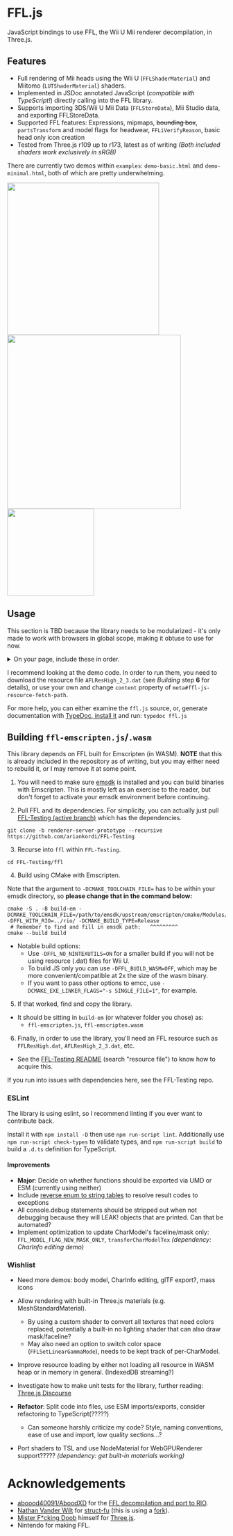 # FFL.js
JavaScript bindings to use FFL, the Wii U Mii renderer decompilation, in Three.js.

## Features

* Full rendering of Mii heads using the Wii U (`FFLShaderMaterial`) and Miitomo (`LUTShaderMaterial`) shaders.
* Implemented in JSDoc annotated JavaScript (_compatible with TypeScript!_) directly calling into the FFL library.
* Supports importing 3DS/Wii U Mii Data (`FFLStoreData`), Mii Studio data, and exporting FFLStoreData.
* Supported FFL features: Expressions, mipmaps, ~~bounding box~~, `partsTransform` and model flags for headwear, `FFLiVerifyReason`, basic head only icon creation
* Tested from Three.js r109 up to r173, latest as of writing _(Both included shaders work exclusively in sRGB)_

There are currently two demos within `examples`: `demo-basic.html` and `demo-minimal.html`, both of which are pretty underwhelming.

<img width="350" src="https://github.com/user-attachments/assets/853b4159-4cb0-47ac-b929-220299a3017a">

<img width="400" src="https://github.com/user-attachments/assets/7059cc73-463e-4091-baec-642b67ae4993">

<img width="200" src="https://github.com/user-attachments/assets/2376e69b-ef53-49a9-a98f-29d4df0eb1c6">

## Usage
This section is TBD because the library needs to be modularized - it's only made to work with browsers in global scope, making it obtuse to use for now.
<details><summary>On your page, include these in order.</summary>

```html

	<!-- Path/URL to the FFL resource file in `content` (FFLResHigh.dat, AFLResHigh_2_3.dat, etc.) -->
	<meta itemprop="ffl-js-resource-fetch-path" content="AFLResHigh_2_3.dat">
	<!-- Emscripten module (not modularized)/ffl-emscripten.js -->
	<script src="ffl-emscripten.js"></script>

	<!-- Include Three.js. Outdated version 0.137.5 from 2022 included here: -->
	<script src="https://unpkg.com/three@0.137.5/build/three.min.js"></script>

	<script src="struct-fu.js"></script> <!-- Dependency for ffl.js. -->
	<!-- Include shader materials here, such as FFLShaderMaterial. -->
	<script src="FFLShaderMaterial.js"></script>

	<!-- Include ffl.js, must be after Three.js. -->
	<script src="ffl.js"></script>
```

</details>

I recommend looking at the demo code. In order to run them, you need to download the resource file `AFLResHigh_2_3.dat` (see _Building_ step **6** for details), or use your own and change `content` property of `meta#ffl-js-resource-fetch-path`.

For more help, you can either examine the `ffl.js` source, or, generate documentation with [TypeDoc, install it](https://typedoc.org/#quick-start) and run: `typedoc ffl.js`

## Building `ffl-emscripten.js`/`.wasm`

This library depends on FFL built for Emscripten (in WASM). **NOTE** that this is already included in the repository as of writing, but you may either need to rebuild it, or I may remove it at some point.

1. You will need to make sure [emsdk](https://emscripten.org/docs/tools_reference/emsdk.html) is installed and you can build binaries with Emscripten. This is mostly left as an exercise to the reader, but don't forget to activate your emsdk environment before continuing.

2. Pull FFL and its dependencies. For simplicity, you can actually just pull [FFL-Testing (active branch)](https://github.com/ariankordi/FFL-Testing/tree/renderer-server-prototype) which has the dependencies.

```
git clone -b renderer-server-prototype --recursive https://github.com/ariankordi/FFL-Testing
```

3. Recurse into `ffl` within `FFL-Testing`.

```
cd FFL-Testing/ffl
```

4. Build using CMake with Emscripten.

Note that the argument to `-DCMAKE_TOOLCHAIN_FILE=` has to be within your emsdk directory, so **please change that in the command below:**

```
cmake -S . -B build-em -DCMAKE_TOOLCHAIN_FILE=/path/to/emsdk/upstream/emscripten/cmake/Modules/Platform/Emscripten.cmake -DFFL_WITH_RIO=../rio/ -DCMAKE_BUILD_TYPE=Release
 # Remember to find and fill in emsdk path:   ^^^^^^^^^
cmake --build build
```

* Notable build options:
  - Use `-DFFL_NO_NINTEXUTILS=ON` for a smaller build if you will not be using resource (.dat) files for Wii U.
  - To build JS only you can use `-DFFL_BUILD_WASM=OFF`, which may be more convenient/compatible at 2x the size of the wasm binary.
  - If you want to pass other options to emcc, use `-DCMAKE_EXE_LINKER_FLAGS="-s SINGLE_FILE=1"`, for example.

5. If that worked, find and copy the library.
* It should be sitting in `build-em` (or whatever folder you chose) as:
  - `ffl-emscripten.js`, `ffl-emscripten.wasm`

6. Finally, in order to use the library, you'll need an FFL resource such as `FFLResHigh.dat`, `AFLResHigh_2_3.dat`, etc.
  - See the [FFL-Testing README](https://github.com/ariankordi/FFL-Testing/blob/master/README.md) (search "resource file") to know how to acquire this.

If you run into issues with dependencies here, see the FFL-Testing repo.

### ESLint
The library is using eslint, so I recommend linting if you ever want to contribute back.

Install it with `npm install -D` then use `npm run-script lint`. Additionally use `npm run-script check-types` to validate types, and `npm run-script build` to build a `.d.ts` definition for TypeScript.

#### Improvements

* **Major**: Decide on whether functions should be exported via UMD or ESM (currently using neither)
* Include [reverse enum to string tables](https://github.com/ariankordi/FFL-Testing/blob/16dd44c8848e0820e03f8ccb0efa1f09f4bc2dca/include/EnumStrings.h#L8) to resolve result codes to exceptions
* All console.debug statements should be stripped out when not debugging because they will LEAK! objects that are printed. Can that be automated?
* Implement optimization to update CharModel's faceline/mask only: `FFL_MODEL_FLAG_NEW_MASK_ONLY`, `transferCharModelTex` _(dependency: CharInfo editing demo)_

### Wishlist
* Need more demos: body model, CharInfo editing, glTF export?, mass icons

* Allow rendering with built-in Three.js materials (e.g. MeshStandardMaterial).
  - By using a custom shader to convert all textures that need colors replaced, potentially a built-in no lighting shader that can also draw mask/faceline?
  - May also need an option to switch color space (`FFLSetLinearGammaMode`), needs to be kept track of per-CharModel.
* Improve resource loading by either not loading all resource in WASM heap or in memory in general. (IndexedDB streaming?)
* Investigate how to make unit tests for the library, further reading: [Three.js Discourse](https://discourse.threejs.org/t/how-to-unit-test-three-js/57736/2 )
* **Refactor**: Split code into files, use ESM imports/exports, consider refactoring to TypeScript(?????)
  - Can someone harshly criticize my code? Style, naming conventions, ease of use and import, low quality sections...?
* Port shaders to TSL and use NodeMaterial for WebGPURenderer support????? _(dependency: get built-in materials working)_

# Acknowledgements
* [aboood40091/AboodXD](https://github.com/aboood40091) for the [FFL decompilation and port to RIO](https://github.com/aboood40091/ffl/tree/nsmbu-win-port).
* [Nathan Vander Wilt](https://github.com/natevw) for [struct-fu](https://github.com/natevw/struct-fu) (this is using a [fork](https://github.com/ariankordi/struct-fu)).
* [Mister F*cking Doob](https://github.com/mrdoob) himself for [Three.js](https://github.com/mrdoob/three.js).
* Nintendo for making FFL.
